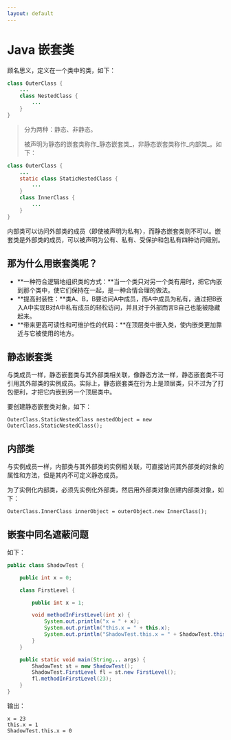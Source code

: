 ```yaml
---
layout: default
---
```


# Java 嵌套类

顾名思义，定义在一个类中的类，如下：

```java
class OuterClass {
    ...
    class NestedClass {
        ...
    }
}
```

> 分为两种：静态、非静态。
>
> 被声明为静态的嵌套类称作_静态嵌套类_，非静态嵌套类称作_内部类_。如下：

```java
class OuterClass {
    ...
    static class StaticNestedClass {
        ...
    }
    class InnerClass {
        ...
    }
}
```

内部类可以访问外部类的成员（即使被声明为私有），而静态嵌套类则不可以。嵌套类是外部类的成员，可以被声明为公有、私有、受保护和包私有四种访问级别。

## 那为什么用嵌套类呢？

*  **一种符合逻辑地组织类的方式：**当一个类只对另一个类有用时，把它内嵌到那个类中，使它们保持在一起，是一种合情合理的做法。
*  **提高封装性：**类A、B，B要访问A中成员，而A中成员为私有，通过把B嵌入A中实现B对A中私有成员的轻松访问，并且对于外部而言B自己也能被隐藏起来。
*  **带来更高可读性和可维护性的代码：**在顶层类中嵌入类，使内嵌类更加靠近与它被使用的地方。

## 静态嵌套类

与类成员一样，静态嵌套类与其外部类相关联，像静态方法一样，静态嵌套类不可引用其外部类的实例成员。实际上，静态嵌套类在行为上是顶层类，只不过为了打包便利，才把它内嵌到另一个顶层类中。

要创建静态嵌套类对象，如下：

```
OuterClass.StaticNestedClass nestedObject = new OuterClass.StaticNestedClass();
```

## 内部类

与实例成员一样，内部类与其外部类的实例相关联，可直接访问其外部类的对象的属性和方法，但是其内不可定义静态成员。

为了实例化内部类，必须先实例化外部类，然后用外部类对象创建内部类对象，如下：

```
OuterClass.InnerClass innerObject = outerObject.new InnerClass();
```

## 嵌套中同名遮蔽问题

如下：

```java
public class ShadowTest {

    public int x = 0;

    class FirstLevel {

        public int x = 1;

        void methodInFirstLevel(int x) {
            System.out.println("x = " + x);
            System.out.println("this.x = " + this.x);
            System.out.println("ShadowTest.this.x = " + ShadowTest.this.x);
        }
    }

    public static void main(String... args) {
        ShadowTest st = new ShadowTest();
        ShadowTest.FirstLevel fl = st.new FirstLevel();
        fl.methodInFirstLevel(23);
    }
}
```

输出：

```
x = 23
this.x = 1
ShadowTest.this.x = 0
```

